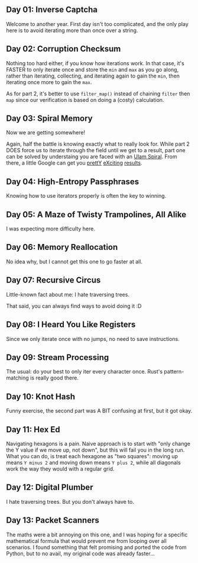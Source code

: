 ## Day 01: Inverse Captcha

Welcome to another year. First day isn't too complicated, and the only play here is to avoid iterating more than once over a string.

## Day 02: Corruption Checksum

Nothing too hard either, if you know how iterations work. In that case, it's FASTER to only iterate once and store the `min` and `max` as you go along, rather than iterating, collecting, and iterating again to gain the `min`, then iterating once more to gain the `max`.

As for part 2, it's better to use `filter_map()` instead of chaining `filter` then `map` since our verification is based on doing a (costy) calculation.

## Day 03: Spiral Memory

Now we are getting somewhere!

Again, half the battle is knowing exactly what to really look for. While part 2 DOES force us to iterate through the field until we get to a result, part one can be solved by understaing you are faced with an [Ulam Spiral](https://en.wikipedia.org/wiki/Ulam_spiral). From there, a little Google can get you [prettY](https://oeis.org/A268038) [eXciting](https://oeis.org/A268038) [results](https://stackoverflow.com/a/61253346).

## Day 04: High-Entropy Passphrases

Knowing how to use iterators properly is often the key to winning.

## Day 05: A Maze of Twisty Trampolines, All Alike

I was expecting more difficulty here.

## Day 06: Memory Reallocation

No idea why, but I cannot get this one to go faster at all.

## Day 07: Recursive Circus

Little-known fact about me: I hate traversing trees.

That said, you can always find ways to avoid doing it :D

## Day 08: I Heard You Like Registers

Since we only iterate once with no jumps, no need to save instructions.

## Day 09: Stream Processing

The usual: do your best to only iter every character once. Rust's pattern-matching is really good there.

## Day 10: Knot Hash

Funny exercise, the second part was A BIT confusing at first, but it got okay.

## Day 11: Hex Ed

Navigating hexagons is a pain. Naive approach is to start with "only change the Y value if we move up, not down", but this will fail you in the long run. What you can do, is treat each hexagone as "two squares": moving up means `Y minus 2` and moving down means `Y plus 2`, while all diagonals work the way they would with a regular grid.

## Day 12: Digital Plumber

I hate traversing trees. But you don't always have to.

## Day 13: Packet Scanners

The maths were a bit annoying on this one, and I was hoping for a specific mathematical formula that would prevent me from looping over all scenarios. I found something that felt promising and ported the code from Python, but to no avail, my original code was already faster...
